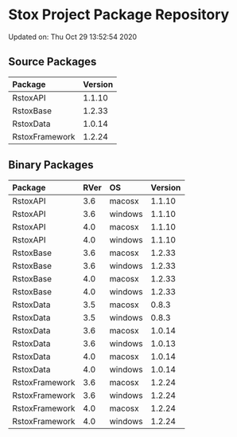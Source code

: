 # Stox Project Package Repository


Updated on: Thu Oct 29 13:52:54 2020
## Source Packages

|Package        |Version |
|:--------------|:-------|
|RstoxAPI       |1.1.10  |
|RstoxBase      |1.2.33  |
|RstoxData      |1.0.14  |
|RstoxFramework |1.2.24  |

## Binary Packages

|Package        |RVer |OS      |Version |
|:--------------|:----|:-------|:-------|
|RstoxAPI       |3.6  |macosx  |1.1.10  |
|RstoxAPI       |3.6  |windows |1.1.10  |
|RstoxAPI       |4.0  |macosx  |1.1.10  |
|RstoxAPI       |4.0  |windows |1.1.10  |
|RstoxBase      |3.6  |macosx  |1.2.33  |
|RstoxBase      |3.6  |windows |1.2.33  |
|RstoxBase      |4.0  |macosx  |1.2.33  |
|RstoxBase      |4.0  |windows |1.2.33  |
|RstoxData      |3.5  |macosx  |0.8.3   |
|RstoxData      |3.5  |windows |0.8.3   |
|RstoxData      |3.6  |macosx  |1.0.14  |
|RstoxData      |3.6  |windows |1.0.13  |
|RstoxData      |4.0  |macosx  |1.0.14  |
|RstoxData      |4.0  |windows |1.0.14  |
|RstoxFramework |3.6  |macosx  |1.2.24  |
|RstoxFramework |3.6  |windows |1.2.24  |
|RstoxFramework |4.0  |macosx  |1.2.24  |
|RstoxFramework |4.0  |windows |1.2.24  |
